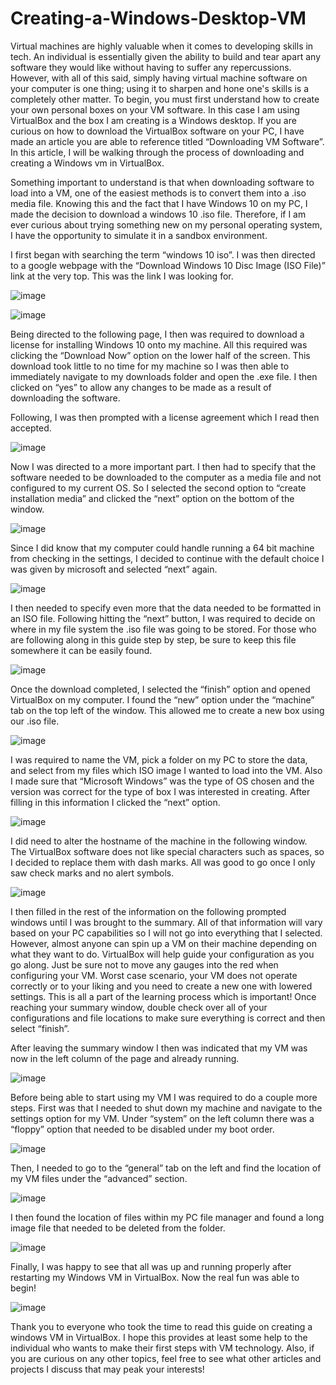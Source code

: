 # Creating-a-Windows-Desktop-VM

Virtual machines are highly valuable when it comes to developing skills in tech. An individual is essentially given the ability to build and tear apart any software they would like without having to suffer any repercussions. However, with all of this said, simply having virtual machine software on your computer is one thing; using it to sharpen and hone one's skills is a completely other matter. To begin, you must first understand how to create your own personal boxes on your VM software. In this case I am using VirtualBox and the box I am creating is a Windows desktop. If you are curious on how to download the VirtualBox software on your PC, I have made an article you are able to reference titled “Downloading VM Software”. In this article, I  will be walking through the process of downloading and creating a Windows vm in VirtualBox.

Something important to understand is that when downloading software to load into a VM, one of the easiest methods is to convert them into a .iso media file. Knowing this and the fact that I have Windows 10 on my PC, I made the decision to download a windows 10 .iso file. Therefore, if I am ever curious about trying something new on my personal operating system, I have the opportunity to simulate it in a sandbox environment. 

I first began with searching the term “windows 10 iso”. I was then directed to a google webpage with the “Download Windows 10 Disc Image (ISO File)” link at the very top. This was the link I was looking for.


![image](https://github.com/user-attachments/assets/a1e37bda-4398-47fc-b5a1-43890f3ed65a)


![image](https://github.com/user-attachments/assets/b0a4b14d-3ae9-4577-881c-a4b9ae5bdffc)


Being directed to the following page, I then was required to download a license for installing Windows 10 onto my machine. All this required was clicking the “Download Now” option on the lower half of the screen. This download took little to no time for my machine so I was then able to immediately navigate to my downloads folder and open the .exe file. I then clicked on “yes” to allow any changes to be made as a result of downloading the software.

Following, I was then prompted with a license agreement which I read then accepted.


![image](https://github.com/user-attachments/assets/a3c78d02-ae6f-42e4-a511-c7fca54d8982)


Now I was directed to a more important part. I then had to specify that the software needed to be downloaded to the computer as a media file and not configured to my current OS. So I selected the second option to “create installation media” and clicked the “next” option on the bottom of the window.


![image](https://github.com/user-attachments/assets/6bda11dc-f985-42c9-832d-7012b4d5e186)


Since I did know that my computer could handle running a 64 bit machine from checking in the settings, I decided to continue with the default choice I was given by microsoft and selected “next” again.


![image](https://github.com/user-attachments/assets/a07236dd-e3c3-4251-b38f-ebc6e416ef1f)


I then needed to specify even more that the data needed to be formatted in an ISO file. Following hitting the “next” button, I was required to decide on where in my file system the .iso file was going to be stored. For those who are following along in this guide step by step, be sure to keep this file somewhere it can be easily found.


![image](https://github.com/user-attachments/assets/4ddc4212-13de-43de-9624-7813be9db936)


Once the download completed, I selected the “finish” option and opened VirtualBox on my computer. I found the “new” option under the “machine” tab on the top left of the window. This allowed me to create a new box using our .iso file.


![image](https://github.com/user-attachments/assets/7c4f1999-ba06-4d25-975a-b85c74631da8)


I was required to name the VM, pick a folder on my PC to store the data, and select from my files which ISO image I wanted to load into the VM. Also I made sure that “Microsoft Windows” was the type of OS chosen and the version was correct for the type of box I was interested in creating. After filling in this information I clicked the “next” option. 


![image](https://github.com/user-attachments/assets/4a74d844-d07c-416b-8c50-3b429036b48b)


I did need to alter the hostname of the machine in the following window. The VirtualBox software does not like special characters such as spaces, so I decided to replace them with dash marks. All was good to go once I only saw check marks and no alert symbols.


![image](https://github.com/user-attachments/assets/185087e1-0303-44cf-9f7a-46fcfa42957e)


I then filled in the rest of the information on the following prompted windows until I was brought to the summary. All of that information will vary based on your PC capabilities so I will not go into everything that I selected. However, almost anyone can spin up a VM on their machine depending on what they want to do. VirtualBox will help guide your configuration as you go along. Just be sure not to move any gauges into the red when configuring your VM. Worst case scenario, your VM does not operate correctly or to your liking and you need to create a new one with lowered settings. This is all a part of the learning process which is important!
Once reaching your summary window, double check over all of your configurations and file locations to make sure everything is correct and then select “finish”. 

After leaving the summary window I then was indicated that my VM was now in the left column of the page and already running.


![image](https://github.com/user-attachments/assets/08d2c1d3-e27c-4fab-957e-c434cb7e715f)


Before being able to start using my VM I was required to do a couple more steps. First was that I needed to shut down my machine and navigate to the settings option for my VM. Under “system” on the left column there was a “floppy” option that needed to be disabled under my boot order. 


![image](https://github.com/user-attachments/assets/7d9eb6e4-24b8-49a5-891c-8ef958654105)

Then, I needed to go to the “general” tab on the left and find the location of my VM files under the “advanced” section. 


![image](https://github.com/user-attachments/assets/87f00748-1a1e-40f1-8603-ff1f1c73783a)


I then found the location of files within my PC file manager and found a long image file that needed to be deleted from the folder.


![image](https://github.com/user-attachments/assets/72b6d796-fead-47dc-89c2-749f77d2acd5)


Finally, I was happy to see that all was up and running properly after restarting my Windows VM in VirtualBox. Now the real fun was able to begin!

![image](https://github.com/user-attachments/assets/8f4396b3-ae32-43c6-b472-dd5cdf1da7f0)



Thank you to everyone who took the time to read this guide on creating a windows VM in VirtualBox. I hope this provides at least some help to the individual who wants to make their first steps with VM technology. Also, if you are curious on any other topics, feel free to see what other articles and projects I discuss that may peak your interests!
